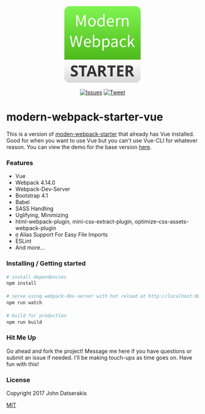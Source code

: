 <p align="center"><a href="http://modern-webpack-starter.innermonkdesign.com/" target="_blank"><img width="200" src="./src/assets/images/main/mws-profile.png"></a></p>

<p align="center">
  <a href="http://opensource.org/licenses/MIT"><img src="https://img.shields.io/badge/license-MIT-blue.svg" alt="Issues"></a>
  <a href="https://twitter.com/intent/tweet?url=https%3A%2F%2Fgithub.com%2Fjohndatserakis%2Fmodern-webpack-starter&text=Check%20out%20modern-webpack-starter%20on%20GitHub&via=johndatserakis">
  <img src="https://img.shields.io/twitter/url/https/github.com/johndatserakis/modern-webpack-starter.svg?style=social" alt="Tweet"></a>
</p>

# modern-webpack-starter-vue
This is a version of [moden-webpack-starter](https://github.com/johndatserakis/modern-webpack-starter) that already has Vue installed. Good for when you want to use Vue but you can't use Vue-CLI for whatever reason. You can view the demo for the base version [here](http://modern-webpack-starter.innermonkdesign.com/).

### Features
- Vue
- Webpack 4.14.0
- Webpack-Dev-Server
- Bootstrap 4.1
- Babel
- SASS Handling
- Uglifying, Minimizing
- html-webpack-plugin, mini-css-extract-plugin, optimize-css-assets-webpack-plugin
- `@` Alias Support For Easy File Imports
- ESLint
- And more...

### Installing / Getting started

``` bash
# install dependencies
npm install

# serve using webpack-dev-server with hot reload at http://localhost:8080/
npm run watch

# build for production
npm run build
```

### Hit Me Up

Go ahead and fork the project! Message me here if you have questions or submit an issue if needed. I'll be making touch-ups as time goes on. Have fun with this!

### License

Copyright 2017 John Datserakis

[MIT](http://opensource.org/licenses/MIT)